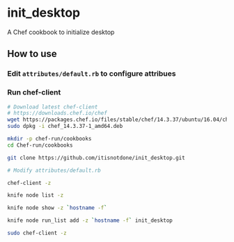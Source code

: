 # init_desktop
A Chef cookbook to initialize desktop

## How to use

### Edit `attributes/default.rb` to configure attribues

### Run chef-client
```bash
# Download latest chef-client
# https://downloads.chef.io/chef
wget https://packages.chef.io/files/stable/chef/14.3.37/ubuntu/16.04/chef_14.3.37-1_amd64.deb
sudo dpkg -i chef_14.3.37-1_amd64.deb

mkdir -p chef-run/cookbooks
cd Chef-run/cookbooks

git clone https://github.com/itisnotdone/init_desktop.git

# Modify attributes/default.rb

chef-client -z

knife node list -z

knife node show -z `hostname -f`

knife node run_list add -z `hostname -f` init_desktop

sudo chef-client -z
```
